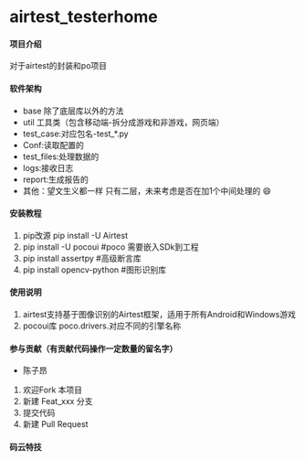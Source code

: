 # airtest_testerhome

#### 项目介绍
对于airtest的封装和po项目

#### 软件架构

- base 除了底层库以外的方法
- util 工具类（包含移动端-拆分成游戏和非游戏，网页端）
- test_case:对应包名-test_*.py
- Conf:读取配置的
- test_files:处理数据的
- logs:接收日志 
- report:生成报告的
- 其他：望文生义都一样
只有二层，未来考虑是否在加1个中间处理的 :smile: 

#### 安装教程

1. pip改源  pip install -U Airtest
2. pip install -U pocoui  #poco 需要嵌入SDk到工程
3. pip install assertpy #高级断言库
4. pip install opencv-python #图形识别库

#### 使用说明

1. airtest支持基于图像识别的Airtest框架，适用于所有Android和Windows游戏
2. pocoui库  poco.drivers.对应不同的引擎名称


#### 参与贡献（有贡献代码操作一定数量的留名字）
- 陈子昂
1. 欢迎Fork 本项目
2. 新建 Feat_xxx 分支
3. 提交代码
4. 新建 Pull Request


#### 码云特技
